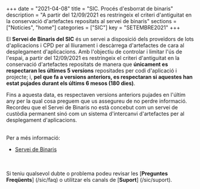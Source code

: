 +++
date        = "2021-04-08"
title       = "SIC. Procés d'esborrat de binaris"
description = "A partir del 12/09/2021 es restringeix el criteri d'antiguitat en la conservació d'artefactes repositats al servei de binaris"
sections    = ["Notícies", "home"]
categories  = ["SIC"]
key         = "SETEMBRE2021"
+++

El **Servei de Binaris del SIC** és un servei a disposició dels proveïdors de lots d'aplicacions i CPD per al lliurament i
descàrrega d'artefactes de cara al desplegament d'aplicacions.
Amb l'objectiu de controlar i limitar l'ús de l'espai, a partir del 12/09/2021 es restringeix el criteri
d'antiguitat en la conservació d'artefactes repositats de manera que **únicament es respectaran les últimes 5 versions**
repositades per codi d'aplicació i projecte; i, **pel que fa a versions anteriors, es respectaran si aquestes han estat pujades
durant els últims 6 mesos (180 dies)**.

Fins a aquesta data, es respectaven versions anteriors pujades en l'últim any per la qual cosa preguem que us
assegureu de no perdre informació.
Recordeu que el Servei de Binaris no està concebut com un servei de custòdia permanent sinó com un sistema
d'intercanvi d'artefactes per al desplegament d'aplicacions.

<br/>
Per a més informació:

- [Servei de Binaris](https://canigo.ctti.gencat.cat/sic-serveis/binaris/)

<br/><br/>
Si teniu qualsevol dubte o problema podeu revisar les [**Preguntes Freqüents**] (/sic/faq) o utilitzar els canals de [**Suport**] (/sic/suport).